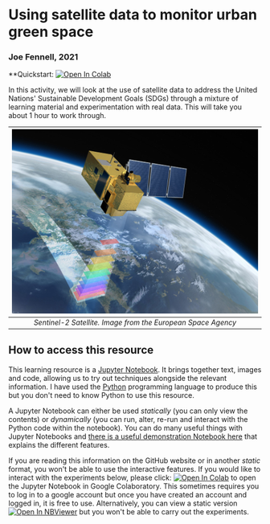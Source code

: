 # Using satellite data to monitor urban green space
### Joe Fennell, 2021

**Quickstart: [![Open In Colab](https://colab.research.google.com/assets/colab-badge.svg)](https://colab.research.google.com/github/joe-fennell/eo-for-sdgs/blob/main/1_FirstSteps.ipynb)

In this activity, we will look at the use of satellite data to address the United Nations' Sustainable Development Goals (SDGs) through a mixture of learning material and experimentation with real data. This will take you about 1 hour to work through.

| ![Sentinel 2](images/Sentinel-2.jpg) |
|:---:|
|*Sentinel-2 Satellite. Image from the European Space Agency*|

## How to access this resource 
This learning resource is a [Jupyter Notebook](https://jupyter.org/). It brings together text, images and code, allowing us to try out techniques alongside the relevant information. I have used the [Python](https://www.python.org/) programming language to produce this but you don't need to know Python to use this resource.

A Jupyter Notebook can either be used *statically* (you can only view the contents) or *dynamically* (you can run, alter, re-run and interact with the Python code within the notebook). You can do many useful things with Jupyter Notebooks and [there is a useful demonstration Notebook here](https://nbviewer.jupyter.org/github/jupyter/notebook/blob/master/docs/source/examples/Notebook/Notebook%20Basics.ipynb) that explains the different features.

If you are reading this information on the GitHub website or in another *static* format, you won't be able to use the interactive features. If you would like to interact with the experiments below, please click: [![Open In Colab](https://colab.research.google.com/assets/colab-badge.svg)](https://colab.research.google.com/github/joe-fennell/eo-for-sdgs/blob/main/1_FirstSteps.ipynb) to open the Jupyter Notebook in Google Colaboratory. This sometimes requires you to log in to a google account but once you have created an account and logged in, it is free to use. Alternatively, you can view a static version [![Open In NBViewer](https://img.shields.io/badge/render-nbviewer-orange.svg)](https://nbviewer.jupyter.org/github/joe-fennell/eo-for-sdgs/blob/main/1_FirstSteps.ipynb) but you won't be able to carry out the experiments.